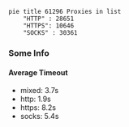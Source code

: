 
```mermaid
pie title 61296 Proxies in list
    "HTTP" : 28651
    "HTTPS": 10646
    "SOCKS" : 30361
```

### Some Info
#### Average Timeout

- mixed: 3.7s
- http: 1.9s
- https: 8.2s
- socks: 5.4s